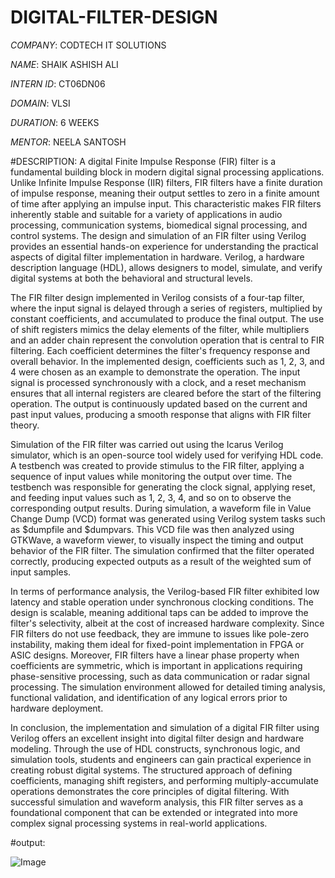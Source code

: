 # DIGITAL-FILTER-DESIGN

*COMPANY*: CODTECH IT SOLUTIONS

*NAME*: SHAIK ASHISH ALI

*INTERN ID*: CT06DN06

*DOMAIN*: VLSI

*DURATION*: 6 WEEKS

*MENTOR*: NEELA SANTOSH

#DESCRIPTION:
A digital Finite Impulse Response (FIR) filter is a fundamental building block in modern digital signal processing applications. Unlike Infinite Impulse Response (IIR) filters, FIR filters have a finite duration of impulse response, meaning their output settles to zero in a finite amount of time after applying an impulse input. This characteristic makes FIR filters inherently stable and suitable for a variety of applications in audio processing, communication systems, biomedical signal processing, and control systems. The design and simulation of an FIR filter using Verilog provides an essential hands-on experience for understanding the practical aspects of digital filter implementation in hardware. Verilog, a hardware description language (HDL), allows designers to model, simulate, and verify digital systems at both the behavioral and structural levels.

The FIR filter design implemented in Verilog consists of a four-tap filter, where the input signal is delayed through a series of registers, multiplied by constant coefficients, and accumulated to produce the final output. The use of shift registers mimics the delay elements of the filter, while multipliers and an adder chain represent the convolution operation that is central to FIR filtering. Each coefficient determines the filter's frequency response and overall behavior. In the implemented design, coefficients such as 1, 2, 3, and 4 were chosen as an example to demonstrate the operation. The input signal is processed synchronously with a clock, and a reset mechanism ensures that all internal registers are cleared before the start of the filtering operation. The output is continuously updated based on the current and past input values, producing a smooth response that aligns with FIR filter theory.

Simulation of the FIR filter was carried out using the Icarus Verilog simulator, which is an open-source tool widely used for verifying HDL code. A testbench was created to provide stimulus to the FIR filter, applying a sequence of input values while monitoring the output over time. The testbench was responsible for generating the clock signal, applying reset, and feeding input values such as 1, 2, 3, 4, and so on to observe the corresponding output results. During simulation, a waveform file in Value Change Dump (VCD) format was generated using Verilog system tasks such as \$dumpfile and \$dumpvars. This VCD file was then analyzed using GTKWave, a waveform viewer, to visually inspect the timing and output behavior of the FIR filter. The simulation confirmed that the filter operated correctly, producing expected outputs as a result of the weighted sum of input samples.

In terms of performance analysis, the Verilog-based FIR filter exhibited low latency and stable operation under synchronous clocking conditions. The design is scalable, meaning additional taps can be added to improve the filter's selectivity, albeit at the cost of increased hardware complexity. Since FIR filters do not use feedback, they are immune to issues like pole-zero instability, making them ideal for fixed-point implementation in FPGA or ASIC designs. Moreover, FIR filters have a linear phase property when coefficients are symmetric, which is important in applications requiring phase-sensitive processing, such as data communication or radar signal processing. The simulation environment allowed for detailed timing analysis, functional validation, and identification of any logical errors prior to hardware deployment.

In conclusion, the implementation and simulation of a digital FIR filter using Verilog offers an excellent insight into digital filter design and hardware modeling. Through the use of HDL constructs, synchronous logic, and simulation tools, students and engineers can gain practical experience in creating robust digital systems. The structured approach of defining coefficients, managing shift registers, and performing multiply-accumulate operations demonstrates the core principles of digital filtering. With successful simulation and waveform analysis, this FIR filter serves as a foundational component that can be extended or integrated into more complex signal processing systems in real-world applications.

#output:

![Image](https://github.com/user-attachments/assets/6b6246e3-37c5-49f5-a0b9-4932e949f627)
